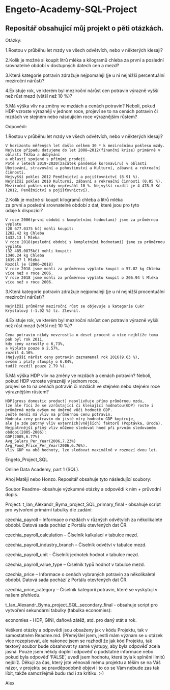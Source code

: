 # Engeto-Academy-SQL-Project
## Repositář obsahující můj projekt o pěti otázkách.

Otázky:

1.Rostou v průběhu let mzdy ve všech odvětvích, nebo v některých klesají?

2.Kolik je možné si koupit litrů mléka a kilogramů chleba za první a poslední srovnatelné období v dostupných datech cen a mezd?

3.Která kategorie potravin zdražuje nejpomaleji (je u ní nejnižší percentuální meziroční nárůst)?

4.Existuje rok, ve kterém byl meziroční nárůst cen potravin výrazně vyšší než růst mezd (větší než 10 %)?

5.Má výška vliv na změny ve mzdách a cenách potravin? Neboli, pokud HDP vzroste výrazněji v jednom roce, projeví se to na cenách potravin či mzdách ve stejném nebo násdujícím roce výraznějším růstem?

Odpovědi:

1.Rostou v průběhu let mzdy ve všech odvětvích, nebo v některých klesají?
    
    V horizontu měřených let došlo celkem 30 * k meziročnímu poklesu mzdy.
    Nejvíce případu datujeme do let 2008–2012(finanční krize) primárně v oblasti Těžba a dobývání  
    a oblastí spojené s přímými prodeji. 
    Poté v letech 2019-2020(začátek pandemie koronaviru) v oblasti Ubytování, stravování a pohostinství a Kulturní, zábavní a rekreační 
    činnosti.  
    Nejvyšší pokles 2012 Peněžnictví a pojišťovnictví (8.91 %). 
    Nejnižší pokles 2010 Kulturní, zábavní a rekreační činnosti (0.05 %). 
    Meziroční pokles nikdy nepřesáhl 10 %. Nejvyšší rozdíl je 4 478.5 Kč (2012, Peněžnictví a pojišťovnictví). 

 2.Kolik je možné si koupit kilogramů chleba a litrů mléka  
za první a poslední srovnatelné období z dat, které jsou pro tyto  
údaje k dispozici? 

    V roce 2006(první období s kompletními hodnotami) jsme za průměrnou výplatu  
    (20 677.0375 kč) mohli koupit: 
    1282.42 kg Chleba 
    1432.13 l Mléka 
    V roce 2018(poslední období s kompletními hodnotami) jsme za průměrnou výplatu  
    (32 485.0875kč) mohli koupit: 
    1340.24 kg Chleba  
    1639.07 l Mléka 
    Rozdíl je (2006–2018) 
    V roce 2018 jsme mohli za průměrnou výplatu koupit o 57.82 kg Chleba více než v roce 2006. 
    V roce 2018 jsme mohli za průměrnou výplatu koupit o 206.94 l Mléka více než v roce 2006. 

 3.Která kategorie potravin zdražuje nejpomaleji (je u ní nejnižší procentuální meziroční nárůst)? 
 
    Nejnižší průměrný meziroční růst se objevuje u kategorie Cukr Krystalový (-1.92 %) tz. Zlevnil. 
 
 4.Existuje rok, ve kterém byl meziroční nárůst cen potravin výrazně vyšší než růst mezd (větší než 10 %)? 
 
    Cena potravin nikdy nevzrostla o deset procent a více nejblíže tomu pak byl rok 2011, 
    kdy ceny vzrostly o 6,73%, 
    a výplata pouze o 2.57%, 
    rozdíl 4.16%. 
    (Nejvyšší nárůst ceny potravin zaznamenal rok 2016(9.63 %), 
    ovšem i platy stouply o 6.84%, 
    tudíž rozdíl pouze 2.79 %). 

 5.Má výška HDP vliv na změny ve mzdách a cenách potravin? 
Neboli, pokud HDP vzroste výrazněji v jednom roce,  
projeví se to na cenách potravin či mzdách ve stejném nebo stejném roce výraznějším růstem? 
   
    HDP(gross domestic product) neovlivňuje přímo průměrnou mzdu,
    lze ale říci že se vzrůstající či klesající hodnotou(GDP) roste i
    průměrná mzda ovšem ne úměrně vůči hodnotě GDP.
    Ještě menší má vliv na průměrnou cenu potravin.
    Hodnota ceny potravin do jisté míry hodnotu GDP kopíruje, 
    ale je zde patrný vliv externích(vnějších) faktorů (Poptávka, úroda).
    Nejpatrnější přímý vliv můžeme sledovat hned při prvním sledovaném období(2005-2006):
    GDP(2005,6.77%)
    Avg_Salary_Per_Year(2006,7.23%)
    Avg_Food_Price_Per_Year(2006,6.76%).
    Vliv GDP na obě hodnoty, lze sledovat maximálně v rozmezí dvou let.


Engeto_Project_SQL

Online Data Academy, part 1 (SQL).

Ahoj Matěji nebo Honzo.
Repositář obsahuje tyto následující soubory:
     
Soubor Readme- obsahuje výzkumné otázky a odpovědi k nim + průvodní dopis.

Project: 
t_Ian_Alexandr_Byma_project_SQL_primary_final - obsahuje script pro vytvoření primární tabulky dle zadání:

czechia_payroll – Informace o mzdách v různých odvětvích za několikaleté období. Datová sada pochází z Portálu otevřených dat ČR.

czechia_payroll_calculation – Číselník kalkulací v tabulce mezd.

czechia_payroll_industry_branch – Číselník odvětví v tabulce mezd.

czechia_payroll_unit – Číselník jednotek hodnot v tabulce mezd.

czechia_payroll_value_type – Číselník typů hodnot v tabulce mezd.

czechia_price – Informace o cenách vybraných potravin za několikaleté období. Datová sada pochází z Portálu otevřených dat ČR.

czechia_price_category – Číselník kategorií potravin, které se vyskytují v našem přehledu.

t_Ian_Alexandr_Byma_project_SQL_secondary_final - obsahuje script pro vytvoření sekundární tabulky (tabulka economies):

economies - HDP, GINI, daňová zátěž, atd. pro daný stát a rok.

Veškeré otázky a odpovědi jsou obsaženy jak v kódu Projektu, tak v samostatném Readme.md. (Přemýšlel jsem, jestli mám význam se u otázek více rozepisovat, ale nakonec jsem se rozhodl že jak kód Projektu, tak textový soubor bude obsahovat ty samé výstupy, aby byla odpověď zcela jasná. Pouze jsem někdy doplnil odpověď o podstatné informace nebo pokud byla odpověď ‘FALSE’, uvedl jsem hodnotu, která byla k splnění limitů nejblíž.
Děkuji za čas, který jste věnovali mému projektu a těším se na Váš názor, v projektu se pravděpodobně objeví i to co se Vám nebude zas tak líbit, takže samozřejmě budu rád i za kritiku. :-)


Alex
